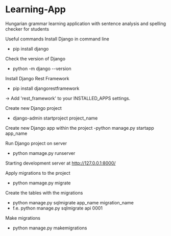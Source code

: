 # Learning-App

Hungarian grammar learning application with sentence analysis and spelling checker for students

Useful commands
Install Django in command line

- pip install django

Check the version of Django

- python -m django --version

Install Django Rest Framework

- pip install djangorestframework

-> Add 'rest_framework' to your INSTALLED_APPS settings.

Create new Django project

- django-admin startproject project_name

Create new Django app within the project -python manage.py startapp app_name

Run Django project on server

- python mamage.py runserver

Starting development server at http://127.0.0.1:8000/

Apply migrations to the project

- python mamage.py migrate

Create the tables with the migrations

- python manage.py sqlmigrate app_name migration_name
- f.e. python manage.py sqlmigrate api 0001

Make migrations

- python manage.py makemigrations
